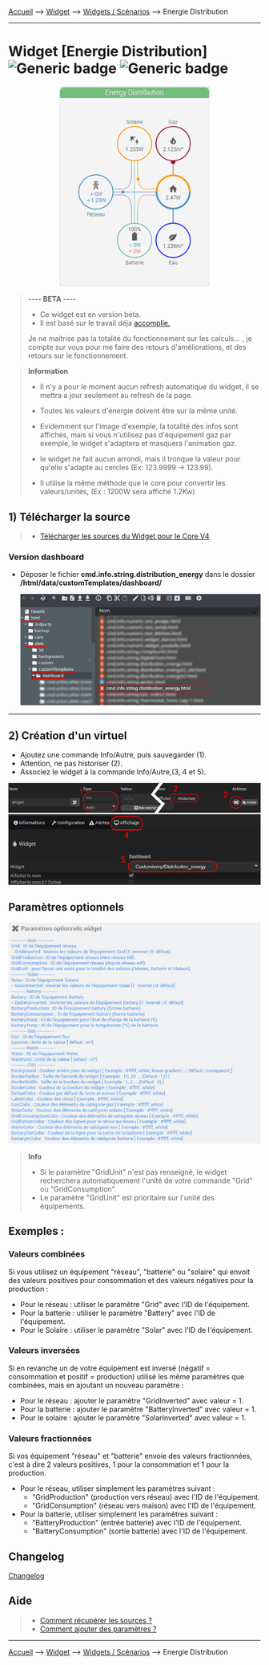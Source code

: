 
<a href="{{site.url}}/documentation">Accueil</a> --> <a href="{{site.url}}/documentation/{{site.widget}}">Widget</a> --> <a href="{{site.url}}/documentation/{{site.widget}}/fr_FR/widget_scenario">Widgets / Scénarios</a> --> Energie Distribution

------------

# Widget [Energie Distribution] ![Generic badge](https://img.shields.io/badge/Version-4.2%20%7C%204.3%20%7C%204.4%20Full%20JS-green.svg) ![Generic badge](https://img.shields.io/badge/status-beta-orange.svg)

<center><img src="../../../images/distribution_energie/capture1_3.gif" width="300px" alt="Info backup" /></center>

> **---- BETA ----**
>
> - Ce widget est en version béta.
> - Il est basé sur le travail déja <a href="https://github.com/ulic75/power-flow-card" target="_blank">accomplie.</a>
>
> Je ne maitrise pas la totalité du fonctionnement sur les calculs... , je compte sur vous pour me faire des retours d'améliorations, et des retours sur le fonctionnement.

> **Information**
>
> - Il n'y a pour le moment aucun refresh automatique du widget, il se mettra a jour seulement au refresh de la page.
> - Toutes les valeurs d'énergie doivent être sur la même unité.
> - Evidemment sur l'image d'exemple, la totalité des infos sont affichés, mais si vous n'utilisez pas d'équipement gaz par exemple, le widget s'adaptera et masquera l'animation gaz.
> 
> - le widget ne fait aucun arrondi, mais il tronque la valeur pour qu'elle s'adapte au cercles (Ex: 123.9999 -> 123.99).
> - Il utilise la même méthode que le core pour convertir les valeurs/unités, (Ex : 1200W sera affiché 1.2Kw)

## 1) Télécharger la source
> - <a href="{{site.url_git}}/WIDGET_cmd.info.string.distribution_energy" target="_blank">Télécharger les sources du Widget pour le Core V4</a>

### Version dashboard

- Déposer le fichier <b>cmd.info.string.distribution_energy</b> dans le dossier <b>/html/data/customTemplates/dashboard/</b>

  <img src="../../../images/distribution_energie/capture2.png" alt="Téléchargement du widget" />

------------------------

## 2) Création d'un virtuel

- Ajoutez une commande Info/Autre, puis sauvegarder (1).
- Attention, ne pas historiser (2).
- Associez le widget à la commande Info/Autre,(3, 4 et 5).

<img src="../../../images/distribution_energie/installation_virtuel1.png" alt="Virtuel 1" />
<img src="../../../images/distribution_energie/installation_virtuel2.png" alt="Virtuel 2" />


## Paramètres optionnels

<img src="../../../images/distribution_energie/parametres1_4.png" alt="Info backup" />

> **Info**
>
> - Si le paramètre "GridUnit" n'est pas renseigné, le widget recherchera automatiquement l'unité de votre commande "Grid" ou "GridConsumption".
> - Le paramètre "GridUnit" est prioritaire sur l'unité des équipements.

## Exemples :

### Valeurs combinées
Si vous utilisez un équipement "réseau", "batterie" ou "solaire" qui envoit des valeurs positives pour consommation et des valeurs négatives pour la production :
- Pour le réseau : utiliser le paramètre "Grid" avec l'ID de l'équipement.
- Pour la batterie : utiliser le paramètre "Battery" avec l'ID de l'équipement.
- Pour le Solaire : utiliser le paramètre "Solar" avec l'ID de l'équipement.

### Valeurs inversées
Si en revanche un de votre équipement est inversé (négatif = consommation et positif = production) utilisé les même paramètres que combinées, mais en ajoutant un nouveau paramètre :
- Pour le réseau : ajouter le paramètre "GridInverted" avec valeur = 1.
- Pour la batterie : ajouter le paramètre "BatteryInverted" avec valeur = 1.
- Pour le solaire : ajouter le paramètre "SolarInverted" avec valeur = 1.

### Valeurs fractionnées
Si vos équipement "réseau" et "batterie" envoie des valeurs fractionnées, c'est à dire 2 valeurs positives, 1 pour la consommation et 1 pour la production.
- Pour le réseau, utiliser simplement les paramètres suivant :
  - "GridProduction" (production vers réseau) avec l'ID de l'équipement.
  - "GridConsumption" (réseau vers maison) avec l'ID de l'équipement.
- Pour la batterie, utiliser simplement les paramètres suivant :
  - "BatteryProduction" (entrée batterie) avec l'ID de l'équipement.
  - "BatteryConsumption" (sortie batterie) avec l'ID de l'équipement.


## Changelog

<a href="./changelog">Changelog</a>

## Aide
> - [Comment récupérer les sources ?]({{site.url}}/documentation/{{site.help}}/fr_FR/download)
> - [Comment ajouter des paramètres ?]({{site.url}}/documentation/{{site.help}}/fr_FR/application)

-------------------

<a href="{{site.url}}/documentation">Accueil</a> --> <a href="{{site.url}}/documentation/{{site.widget}}">Widget</a> --> <a href="{{site.url}}/documentation/{{site.widget}}/fr_FR/widget_scenario">Widgets / Scénarios</a> --> Energie Distribution
